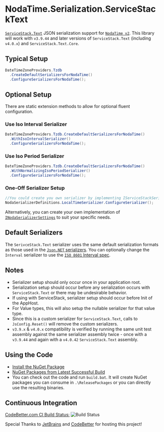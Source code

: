 NodaTime.Serialization.ServiceStackText
=======================================

[`ServiceStack.Text`](https://github.com/ServiceStack/ServiceStack.Text) JSON serialization support for [`NodaTime v2`](http://nodatime.org/). This library will work with `v3.9.44` and later versions of `ServiceStack.Text` (including  `v4.0.x`) and `ServiceStack.Text.Core`.

## Typical Setup
```cs 
DateTimeZoneProviders.Tzdb
  .CreateDefaultSerializersForNodaTime()
  .ConfigureSerializersForNodaTime();
```

## Optional Setup
There are static extension methods to allow for optional fluent configuration.

### Use Iso Interval Serializer
```cs 
DateTimeZoneProviders.Tzdb.CreateDefaultSerializersForNodaTime()
  .WithIsoIntervalSerializer()
  .ConfigureSerializersForNodaTime();
```

### Use Iso Period Serializer
```cs
DateTimeZoneProviders.Tzdb.CreateDefaultSerializersForNodaTime()
  .WithNormalizingIsoPeriodSerializer()
  .ConfigureSerializersForNodaTime();
```

### One-Off Serializer Setup
```cs 
//You could create you own serializer by implementing IServiceStackSerializer<T>
NodaSerializerDefinitions.LocalTimeSerializer.ConfigureSerializer();
```

Alternatively, you can create your own implementation of [`INodaSerializerSettings`](https://github.com/AnthonyCarl/NodaTime.Serialization.ServiceStackText/blob/master/src/NodaTime.Serialization.ServiceStackText/INodaSerializerSettings.cs) to suit your specific needs.

## Default Serializers
The `SerivceStack.Text` serializer uses the same default serialization formats as those used in the [`Json.NET` serializers](http://nodatime.org/1.2.x/userguide/serialization.html). You can optionally change the `Interval` serializer to use the [`ISO 8601` Interval spec](http://en.wikipedia.org/wiki/ISO_8601#Time_intervals).



## Notes
- Serializer setup should only occur once in your application root.
- Serialization setup should occur before any serialization occurs with `ServiceStack.Text` or there may be undesirable behavior.
- If using with ServiceStack, serializer setup should occur before Init of the AppHost.
- For Value types, this will also setup the nullable serializer for that value type.
- Since this is a custom serializer for `ServiceStack.Text`, calls to `JsConfig.Reset()` will remove the custom serializers.
- `v3.9.x` & `v4.0.x` compatibility is verified by running the same unit test assembly against the same serializer assembly twice - once with a `v3.9.44` and again with a `v4.0.42` `ServiceStack.Text` assembly.

## Using the Code

* [Install the NuGet Package](https://nuget.org/packages/NodaTime.Serialization.ServiceStackText)
* [NuGet Packages from Latest Successful Build](http://teamcity.codebetter.com/viewLog.html?buildId=lastSuccessful&buildTypeId=bt1209&tab=artifacts)
* You can check out the code and run `build.bat`. It will create NuGet packages you can consume in `.\ReleasePackages` or you can directly use the resulting binaries. 
 
## Continuous Integration
[CodeBetter.com CI Build Status:](http://teamcity.codebetter.com/viewType.html?buildTypeId=bt1209&guest=1) ![Build Status](http://teamcity.codebetter.com/app/rest/builds/buildType:(id:bt1209)/statusIcon)

Special Thanks to [JetBrains](http://www.jetbrains.com/teamcity) and [CodeBetter](http://codebetter.com/codebetter-ci/) for hosting this project!
